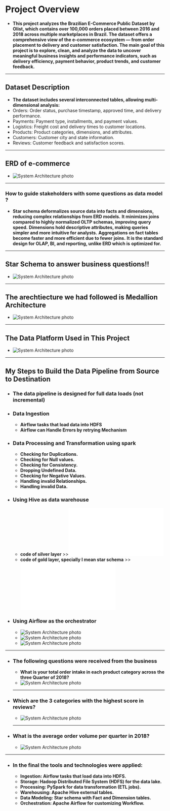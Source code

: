 # <div>**Project Overview**</div>
- **This project analyzes the Brazilian E-Commerce Public Dataset by Olist, which contains over 100,000 orders placed between 2016 and 2018 across multiple marketplaces in Brazil. The dataset offers a comprehensive view of the e-commerce ecosystem — from order placement to delivery and customer satisfaction.
The main goal of this project is to explore, clean, and analyze the data to uncover meaningful business insights and performance indicators, such as delivery efficiency, payment behavior, product trends, and customer feedback.**
_______
## <div>**Dataset Description**</div>
  - **The dataset includes several interconnected tables, allowing multi-dimensional analysis:**
  - Orders: Order status, purchase timestamp, approved time, and delivery performance.
  - Payments: Payment type, installments, and payment values.
  - Logistics: Freight cost and delivery times to customer locations.
  - Products: Product categories, dimensions, and attributes.
  - Customers: Customer city and state information.
  - Reviews: Customer feedback and satisfaction scores.
______
## <div>**ERD of e-commerce**</div>
  - ![System Architecture photo](images/ERD_commerce.png)
________
### How to guide stakeholders with some questions as data model ?
 - **Star schema deformalizes source data into facts and dimensions, reducing**
  **complex relationships from ERD models.**
  **It minimizes joins compared to highly normalized OLTP schemas, improving**
  **query speed.**
  **Dimensions hold descriptive attributes, making queries simpler and more**
  **intuitive for analysts.**
  **Aggregations on fact tables become faster and more efficient due to fewer**
  **joins.**
  **It is the standard design for OLAP, BI, and reporting, unlike ERD which is**
  **optimized for.**
________
## <div>**Star Schema to answer business questions!!**</div>
  - ![System Architecture photo](images/star_commerce.png)
________
## <div>**The arechtiecture we had followed is Medallion Architecture**</div>
  - ![System Architecture photo](images/medallian.jpeg)
_________
## <div>**The Data Platform Used in This Project**</div>
  - ![System Architecture photo](images/sic_data_platform.drawio.png)
_________
## <div>**My Steps to Build the Data Pipeline from Source to Destination**</div>
  -  ### The data pipeline is designed for full data loads (not incremental)
  - ### Data Ingestion
    - **Airflow tasks that load data into HDFS**
    - **Airflow can Handle Errors by retrying Mechanism**

- ###  Data Processing and Transformation using spark
  - **Checking for Duplications.**
  - **Checking for Null values.**
  - **Checking for Consistency.**
  - **Dropping Undefined Data.**
  - **Checking for Negative Values.**
  - **Handling invalid Relationships.**
  - **Handling invalid Data.**
- ### Using Hive as data warehouse
  - **code of silver layer** >>![Open it](modeling_code/silverModeling.sql)
  - **code of gold layer, specially I mean star schema** >>![Open it](modeling_code/starSchema.sql)
- ### Using Airflow as the orchestrator
  - ![System Architecture photo](images/abstraction_air.jpeg)
  - ![System Architecture photo](images/silver_air.jpeg)
  - ![System Architecture photo](images/gold_air.jpeg)
---------
- ### The following questions were received from the business
  - **What is your total order intake in each product category across**
    **the three Quarter of 2018?**
  - ![System Architecture photo](images/question_1.png)
  ---------
- ### Which are the 3 categories with the highest score in reviews?
  - ![System Architecture photo](images/Question_2.png)
  ---------
- ### What is the average order volume per quarter in 2018?
  - ![System Architecture photo](images/Question_3.png)
-----------
- ### In the final the tools and technologies were applied:
  - **Ingestion: Airflow tasks that load data into HDFS.**
  - **Storage: Hadoop Distributed File System (HDFS) for the data lake.**
  - **Processing: PySpark for data transformation (ETL jobs).**
  - **Warehousing: Apache Hive external tables.**
  - **Data Modeling: Star schema with Fact and Dimension tables.**
  - **Orchestration: Apache Airflow for customizing Workflow.**
